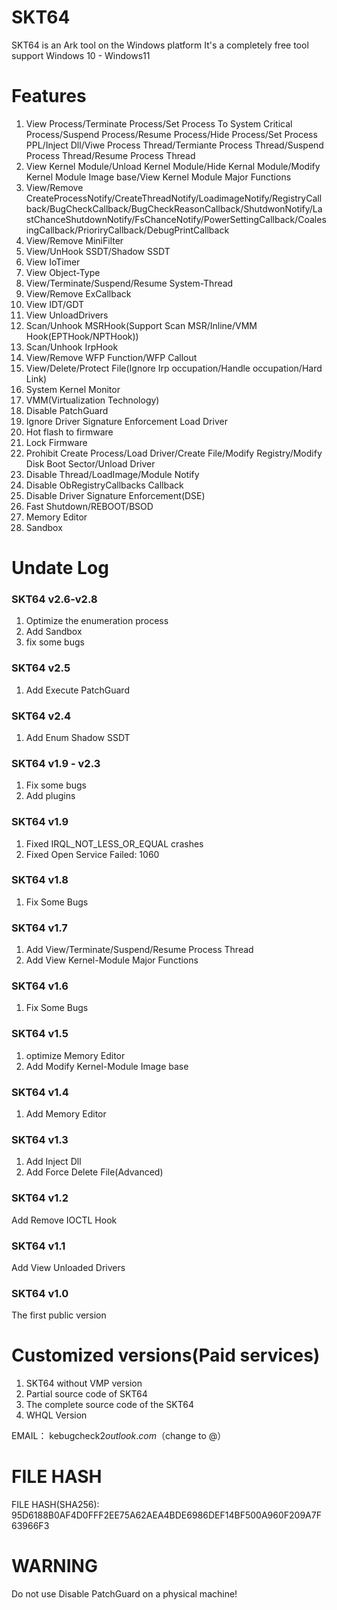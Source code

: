 # SKT64
SKT64 is an Ark tool on the Windows platform
It's a completely free tool
support Windows 10 - Windows11

# Features
1. View Process/Terminate Process/Set Process To System Critical Process/Suspend Process/Resume Process/Hide Process/Set Process PPL/Inject Dll/Viwe Process Thread/Termiante Process Thread/Suspend Process Thread/Resume Process Thread
2. View Kernel Module/Unload Kernel Module/Hide Kernal Module/Modify Kernel Module Image base/View Kernel Module Major Functions
3. View/Remove CreateProcessNotify/CreateThreadNotify/LoadimageNotify/RegistryCallback/BugCheckCallback/BugCheckReasonCallback/ShutdwonNotify/LastChanceShutdownNotify/FsChanceNotify/PowerSettingCallback/CoalesingCallback/PrioriryCallback/DebugPrintCallback
4. View/Remove MiniFilter
5. View/UnHook SSDT/Shadow SSDT
6. View IoTimer
7. View Object-Type
8. View/Terminate/Suspend/Resume System-Thread
9. View/Remove ExCallback
10. View IDT/GDT
11. View UnloadDrivers
12. Scan/Unhook MSRHook(Support Scan MSR/Inline/VMM Hook(EPTHook/NPTHook))
13. Scan/Unhook IrpHook
14. View/Remove WFP Function/WFP Callout
15. View/Delete/Protect File(Ignore Irp occupation/Handle occupation/Hard Link)
16. System Kernel Monitor
17. VMM(Virtualization Technology)
18. Disable PatchGuard
19. Ignore Driver Signature Enforcement Load Driver
20. Hot flash to firmware
21. Lock Firmware
22. Prohibit Create Process/Load Driver/Create File/Modify Registry/Modify Disk Boot Sector/Unload Driver
23. Disable Thread/LoadImage/Module Notify
24. Disable ObRegistryCallbacks Callback
25. Disable Driver Signature Enforcement(DSE)
26. Fast Shutdown/REBOOT/BSOD
27. Memory Editor
28. Sandbox


# Undate Log
### SKT64 v2.6-v2.8
1. Optimize the enumeration process
2. Add Sandbox
3. fix some bugs
### SKT64 v2.5
1. Add Execute PatchGuard
### SKT64 v2.4
1. Add Enum Shadow SSDT
### SKT64 v1.9 - v2.3
1. Fix some bugs
2. Add plugins
### SKT64 v1.9
1. Fixed IRQL_NOT_LESS_OR_EQUAL crashes
2. Fixed Open Service Failed: 1060
### SKT64 v1.8
1. Fix Some Bugs
### SKT64 v1.7
1. Add View/Terminate/Suspend/Resume Process Thread
2. Add View Kernel-Module Major Functions
### SKT64 v1.6
1. Fix Some Bugs
### SKT64 v1.5
1. optimize Memory Editor
2. Add Modify Kernel-Module Image base
### SKT64 v1.4
1. Add Memory Editor
### SKT64 v1.3
1. Add Inject Dll
2. Add Force Delete File(Advanced)
### SKT64 v1.2
Add Remove IOCTL Hook
### SKT64 v1.1
Add View Unloaded Drivers
### SKT64 v1.0
The first public version

# Customized versions(Paid services)
1. SKT64 without VMP version
2. Partial source code of SKT64
3. The complete source code of the SKT64
4. WHQL Version

EMAIL： kebugcheck2$outlook.com（$change to @）


# FILE HASH
FILE HASH(SHA256): 95D6188B0AF4D0FFF2EE75A62AEA4BDE6986DEF14BF500A960F209A7F63966F3

# WARNING
Do not use Disable PatchGuard on a physical machine!
